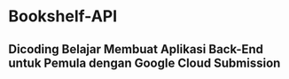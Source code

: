 # Bookshelf-API

## Dicoding Belajar Membuat Aplikasi Back-End untuk Pemula dengan Google Cloud Submission
